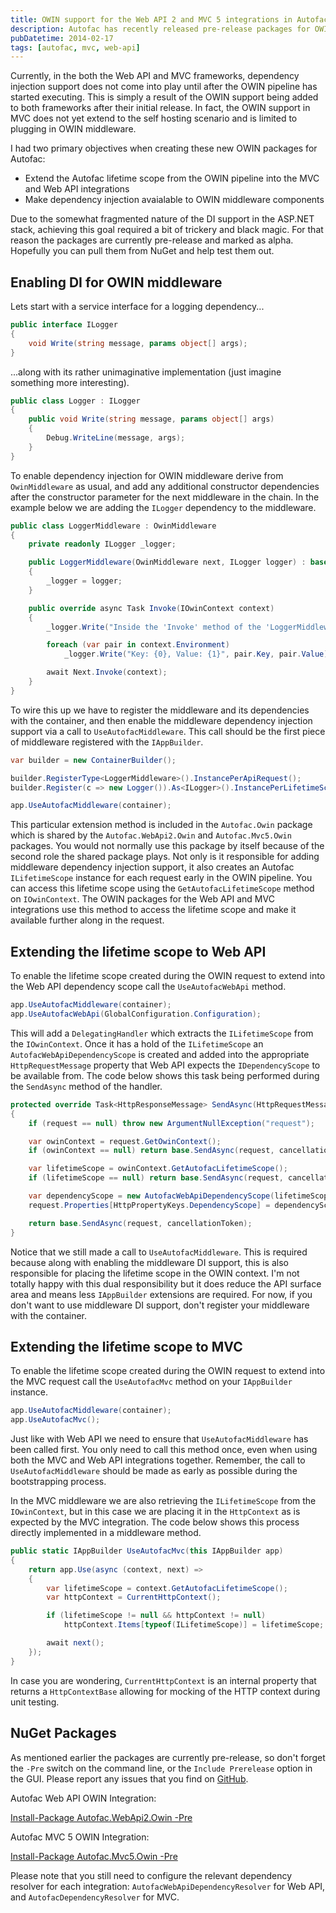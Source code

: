 ```yaml
---
title: OWIN support for the Web API 2 and MVC 5 integrations in Autofac
description: Autofac has recently released pre-release packages for OWIN support for Web API and MVC 5 integrations. These packages enable dependency injection for OWIN middleware components, and extend the Autofac lifetime scope from the OWIN pipeline into the MVC and Web API integrations.
pubDatetime: 2014-02-17
tags: [autofac, mvc, web-api]
---
```


Currently, in the both the Web API and MVC frameworks, dependency injection support does not come into play until after the OWIN pipeline has started executing. This is simply a result of the OWIN support being added to both frameworks after their initial release. In fact, the OWIN support in MVC does not yet extend to the self hosting scenario and is limited to plugging in OWIN middleware.

I had two primary objectives when creating these new OWIN packages for Autofac:

- Extend the Autofac lifetime scope from the OWIN pipeline into the MVC and Web API integrations
- Make dependency injection avaialable to OWIN middleware components

Due to the somewhat fragmented nature of the DI support in the ASP.NET stack, achieving this goal required a bit of trickery and black magic. For that reason the packages are currently pre-release and marked as alpha. Hopefully you can pull them from NuGet and help test them out.

## Enabling DI for OWIN middleware

Lets start with a service interface for a logging dependency...

```csharp
public interface ILogger
{
    void Write(string message, params object[] args);
}
```

...along with its rather unimaginative implementation (just imagine something more interesting).

```csharp
public class Logger : ILogger
{
    public void Write(string message, params object[] args)
    {
        Debug.WriteLine(message, args);
    }
}
```

To enable dependency injection for OWIN middleware derive from `OwinMiddleware` as usual, and add any additional constructor dependencies after the constructor parameter for the next middleware in the chain. In the example below we are adding the `ILogger` dependency to the middleware.

```csharp
public class LoggerMiddleware : OwinMiddleware
{
    private readonly ILogger _logger;

    public LoggerMiddleware(OwinMiddleware next, ILogger logger) : base(next)
    {
        _logger = logger;
    }

    public override async Task Invoke(IOwinContext context)
    {
        _logger.Write("Inside the 'Invoke' method of the 'LoggerMiddleware' middleware.");

        foreach (var pair in context.Environment)
            _logger.Write("Key: {0}, Value: {1}", pair.Key, pair.Value);

        await Next.Invoke(context);
    }
}
```

To wire this up we have to register the middleware and its dependencies with the container, and then enable the middleware dependency injection support via a call to `UseAutofacMiddleware`. This call should be the first piece of middleware registered with the `IAppBuilder`.

```csharp
var builder = new ContainerBuilder();

builder.RegisterType<LoggerMiddleware>().InstancePerApiRequest();
builder.Register(c => new Logger()).As<ILogger>().InstancePerLifetimeScope();

app.UseAutofacMiddleware(container);
```

This particular extension method is included in the `Autofac.Owin` package which is shared by the `Autofac.WebApi2.Owin` and `Autofac.Mvc5.Owin` packages. You would not normally use this package by itself because of the second role the shared package plays. Not only is it responsible for adding middleware dependency injection support, it also creates an Autofac `ILifetimeScope` instance for each request early in the OWIN pipeline. You can access this lifetime scope using the `GetAutofacLifetimeScope` method on `IOwinContext`. The OWIN packages for the Web API and MVC integrations use this method to access the lifetime scope and make it available further along in the request.

## Extending the lifetime scope to Web API

To enable the lifetime scope created during the OWIN request to extend into the Web API dependency scope call the `UseAutofacWebApi` method.

```csharp
app.UseAutofacMiddleware(container);
app.UseAutofacWebApi(GlobalConfiguration.Configuration);
```

This will add a `DelegatingHandler` which extracts the `ILifetimeScope` from the `IOwinContext`. Once it has a hold of the `ILifetimeScope` an `AutofacWebApiDependencyScope` is created and added into the appropriate `HttpRequestMessage` property that Web API expects the `IDependencyScope` to be available from. The code below shows this task being performed during the `SendAsync` method of the handler.

```csharp
protected override Task<HttpResponseMessage> SendAsync(HttpRequestMessage request, CancellationToken cancellationToken)
{
    if (request == null) throw new ArgumentNullException("request");

    var owinContext = request.GetOwinContext();
    if (owinContext == null) return base.SendAsync(request, cancellationToken);

    var lifetimeScope = owinContext.GetAutofacLifetimeScope();
    if (lifetimeScope == null) return base.SendAsync(request, cancellationToken);

    var dependencyScope = new AutofacWebApiDependencyScope(lifetimeScope);
    request.Properties[HttpPropertyKeys.DependencyScope] = dependencyScope;

    return base.SendAsync(request, cancellationToken);
}
```

Notice that we still made a call to `UseAutofacMiddleware`. This is required because along with enabling the middleware DI support, this is also responsible for placing the lifetime scope in the OWIN context. I'm not totally happy with this dual responsibility but it does reduce the API surface area and means less `IAppBuilder` extensions are required. For now, if you don't want to use middleware DI support, don't register your middleware with the container.

## Extending the lifetime scope to MVC

To enable the lifetime scope created during the OWIN request to extend into the MVC request call the `UseAutofacMvc` method on your `IAppBuilder` instance.

```csharp
app.UseAutofacMiddleware(container);
app.UseAutofacMvc();
```

Just like with Web API we need to ensure that `UseAutofacMiddleware` has been called first. You only need to call this method once, even when using both the MVC and Web API integrations together. Remember, the call to `UseAutofacMiddleware` should be made as early as possible during the bootstrapping process.

In the MVC middleware we are also retrieving the `ILifetimeScope` from the `IOwinContext`, but in this case we are placing it in the `HttpContext` as is expected by the MVC integration. The code below shows this process directly implemented in a middleware method.

```csharp
public static IAppBuilder UseAutofacMvc(this IAppBuilder app)
{
    return app.Use(async (context, next) =>
    {
        var lifetimeScope = context.GetAutofacLifetimeScope();
        var httpContext = CurrentHttpContext();

        if (lifetimeScope != null && httpContext != null)
            httpContext.Items[typeof(ILifetimeScope)] = lifetimeScope;

        await next();
    });
}
```

In case you are wondering, `CurrentHttpContext` is an internal property that returns a `HttpContextBase` allowing for mocking of the HTTP context during unit testing.

## NuGet Packages

As mentioned earlier the packages are currently pre-release, so don't forget the `-Pre` switch on the command line, or the `Include Prerelease` option in the GUI. Please report any issues that you find on [GitHub](https://github.com/autofac/Autofac/issues).

Autofac Web API OWIN Integration:

[Install-Package Autofac.WebApi2.Owin -Pre](https://www.nuget.org/packages/Autofac.WebApi2.Owin/)

Autofac MVC 5 OWIN Integration:

[Install-Package Autofac.Mvc5.Owin -Pre](https://www.nuget.org/packages/Autofac.Mvc5.Owin/)

Please note that you still need to configure the relevant dependency resolver for each integration: `AutofacWebApiDependencyResolver` for Web API, and `AutofacDependencyResolver` for MVC.
